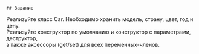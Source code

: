 	## Задание
Реализуйте класс Car. Необходимо хранить модель, страну, цвет, год и цену.  
Реализуйте конструктор по умолчанию и конструктор с параметрами, деструктор,  
а также аксессоры (get/set) для всех переменных-членов.
